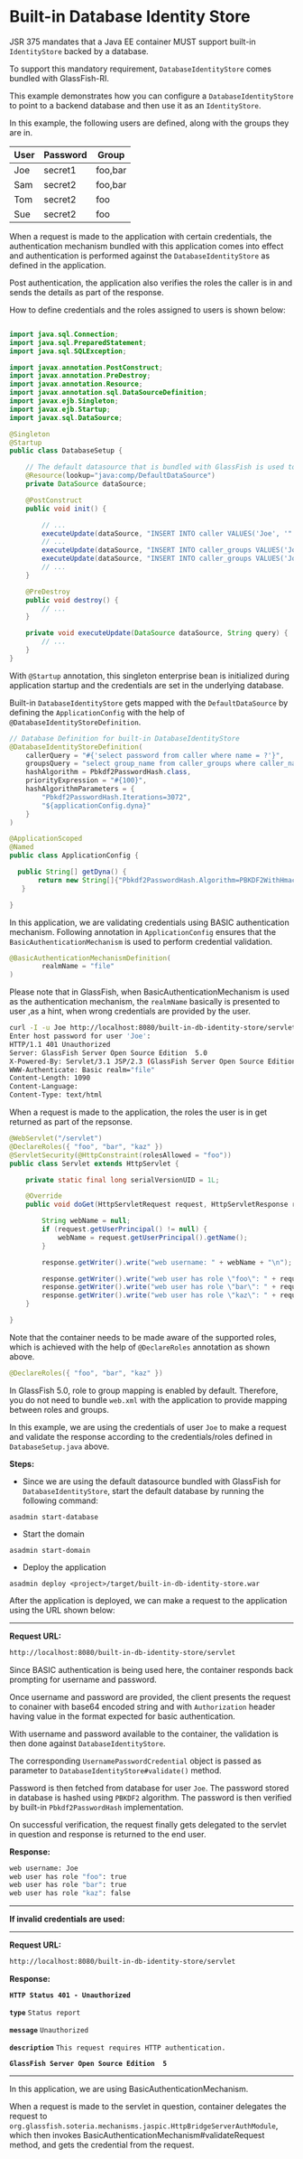 # Built-in Database Identity Store
JSR 375 mandates that a Java EE container MUST support built-in `IdentityStore` backed by a database.

To support this mandatory requirement, `DatabaseIdentityStore` comes bundled with GlassFish-RI.

This example demonstrates how you can configure a `DatabaseIdentityStore` to point to a backend database and then use it as an `IdentityStore`.

In this example, the following users are defined, along with the groups they are in.

|User|Password|Group|
|----|--------|----|
|Joe|secret1|foo,bar|
|Sam|secret2|foo,bar|
|Tom|secret2|foo|
|Sue|secret2|foo|

When a request is made to the application with certain credentials, the authentication mechanism bundled with this application comes into effect and authentication is performed against the `DatabaseIdentityStore` as defined in the application.

Post authentication, the application also verifies the roles the caller is in and sends the details as part of the response.

How to define credentials and the roles assigned to users is shown below:

```java

import java.sql.Connection;
import java.sql.PreparedStatement;
import java.sql.SQLException;

import javax.annotation.PostConstruct;
import javax.annotation.PreDestroy;
import javax.annotation.Resource;
import javax.annotation.sql.DataSourceDefinition;
import javax.ejb.Singleton;
import javax.ejb.Startup;
import javax.sql.DataSource;

@Singleton
@Startup
public class DatabaseSetup {

    // The default datasource that is bundled with GlassFish is used to store // credentials.
    @Resource(lookup="java:comp/DefaultDataSource")
    private DataSource dataSource;

    @PostConstruct
    public void init() {

        // ...      
        executeUpdate(dataSource, "INSERT INTO caller VALUES('Joe', '" + passwordHash.generate("secret1".toCharArray()) + "')");
        // ...        
        executeUpdate(dataSource, "INSERT INTO caller_groups VALUES('Joe', 'foo')");
        executeUpdate(dataSource, "INSERT INTO caller_groups VALUES('Joe', 'bar')");
        // ...        
    }

    @PreDestroy
    public void destroy() {
    	// ...
    }

    private void executeUpdate(DataSource dataSource, String query) {
        // ...
    }    
}

```
With `@Startup` annotation, this singleton enterprise bean is initialized during application startup and the credentials are set in the underlying database.

Built-in `DatabaseIdentityStore` gets mapped with the `DefaultDataSource` by defining the `ApplicationConfig` with the help of `@DatabaseIdentityStoreDefinition`.

```java
// Database Definition for built-in DatabaseIdentityStore
@DatabaseIdentityStoreDefinition(
    callerQuery = "#{'select password from caller where name = ?'}",
    groupsQuery = "select group_name from caller_groups where caller_name = ?",
    hashAlgorithm = Pbkdf2PasswordHash.class,
    priorityExpression = "#{100}",
    hashAlgorithmParameters = {
        "Pbkdf2PasswordHash.Iterations=3072",
        "${applicationConfig.dyna}"
    }
)

@ApplicationScoped
@Named
public class ApplicationConfig {

  public String[] getDyna() {
       return new String[]{"Pbkdf2PasswordHash.Algorithm=PBKDF2WithHmacSHA512", "Pbkdf2PasswordHash.SaltSizeBytes=64"};
   }

}
```
In this application, we are validating credentials using BASIC authentication mechanism. Following annotation in `ApplicationConfig` ensures that the `BasicAuthenticationMechanism` is used to perform credential validation.

```java
@BasicAuthenticationMechanismDefinition(
        realmName = "file"
)
```

Please note that in GlassFish, when BasicAuthenticationMechanism is used as the authentication mechanism, the `realmName` basically is presented to user ,as a hint, when wrong credentials are provided by the user.


```bash
curl -I -u Joe http://localhost:8080/built-in-db-identity-store/servlet
Enter host password for user 'Joe':
HTTP/1.1 401 Unauthorized
Server: GlassFish Server Open Source Edition  5.0
X-Powered-By: Servlet/3.1 JSP/2.3 (GlassFish Server Open Source Edition  5.0  Java/Oracle Corporation/1.8)
WWW-Authenticate: Basic realm="file"
Content-Length: 1090
Content-Language:
Content-Type: text/html
```

When a request is made to the application, the roles the user is in get returned as part of the repsonse.

```java
@WebServlet("/servlet")
@DeclareRoles({ "foo", "bar", "kaz" })
@ServletSecurity(@HttpConstraint(rolesAllowed = "foo"))
public class Servlet extends HttpServlet {

    private static final long serialVersionUID = 1L;

    @Override
    public void doGet(HttpServletRequest request, HttpServletResponse response) throws ServletException, IOException {

        String webName = null;
        if (request.getUserPrincipal() != null) {
            webName = request.getUserPrincipal().getName();
        }

        response.getWriter().write("web username: " + webName + "\n");

        response.getWriter().write("web user has role \"foo\": " + request.isUserInRole("foo") + "\n");
        response.getWriter().write("web user has role \"bar\": " + request.isUserInRole("bar") + "\n");
        response.getWriter().write("web user has role \"kaz\": " + request.isUserInRole("kaz") + "\n");
    }

}
```
Note that the container needs to be made aware of the supported roles, which is achieved with the help of `@DeclareRoles` annotation as shown above.

```java
@DeclareRoles({ "foo", "bar", "kaz" })
```
In GlassFish 5.0, role to group mapping is enabled by default. Therefore, you do not need to bundle `web.xml` with the application to provide mapping between roles and groups.

In this example, we are using the credentials of user `Joe` to make a request and validate the response according to the credentials/roles defined in `DatabaseSetup.java` above.

**Steps:**

* Since we are using the default datasource bundled with GlassFish for `DatabaseIdentityStore`, start the default database by running the following command:

`asadmin start-database`

* Start the domain

`asadmin start-domain`

* Deploy the application

`asadmin deploy <project>/target/built-in-db-identity-store.war`

After the application is deployed, we can make a request to the application using the URL shown below:

---

**Request URL:**

```bash
http://localhost:8080/built-in-db-identity-store/servlet
```

Since BASIC authentication is being used here, the container responds back prompting for username and password.

Once username and password are provided, the client presents the request to conainer with base64 encoded string and with `Authorization` header having value in the format expected for basic authentication.

With username and password available to the container, the validation is then done against `DatabaseIdentityStore`.

The corresponding `UsernamePasswordCredential` object is passed as parameter to `DatabaseIdentityStore#validate()` method.

Password is then fetched from database for user `Joe`. The password stored in database is hashed using `PBKDF2` algorithm. The password is then verified by built-in `Pbkdf2PasswordHash` implementation.

On successful verification, the request finally gets delegated to the servlet in question and response is returned to the end user.

**Response:**

```bash
web username: Joe
web user has role "foo": true
web user has role "bar": true
web user has role "kaz": false
```
---

**If invalid credentials are used:**

---

**Request URL:**

```bash
http://localhost:8080/built-in-db-identity-store/servlet
```

**Response:**


**`HTTP Status 401 - Unauthorized`**

**`type`** `Status report`

**`message`** `Unauthorized`

**`description`** `This request requires HTTP authentication.`

**`GlassFish Server Open Source Edition  5`**

---

In this application, we are using BasicAuthenticationMechanism.

When a request is made to the servlet in question,
container delegates the request to `org.glassfish.soteria.mechanisms.jaspic.HttpBridgeServerAuthModule`, which then invokes BasicAuthenticationMechanism#validateRequest method, and gets the credential from the request.
